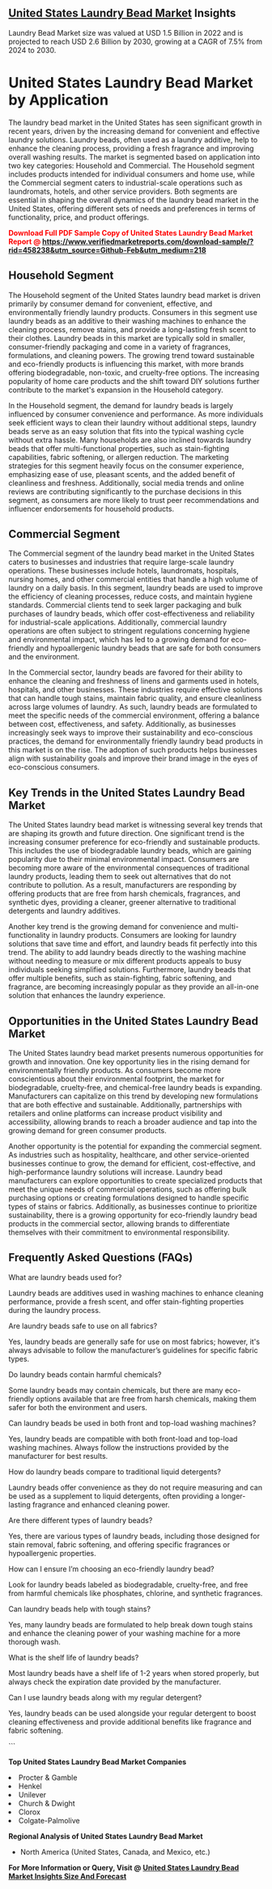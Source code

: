 <h2><a href="https://www.verifiedmarketreports.com/download-sample/?rid=458238&amp;utm_source=Github-Feb&amp;utm_medium=218" target="_blank">United States Laundry Bead Market</a> Insights</h2><p>Laundry Bead Market size was valued at USD 1.5 Billion in 2022 and is projected to reach USD 2.6 Billion by 2030, growing at a CAGR of 7.5% from 2024 to 2030.</p><p> <h1>United States Laundry Bead Market by Application</h1> <p>The laundry bead market in the United States has seen significant growth in recent years, driven by the increasing demand for convenient and effective laundry solutions. Laundry beads, often used as a laundry additive, help to enhance the cleaning process, providing a fresh fragrance and improving overall washing results. The market is segmented based on application into two key categories: Household and Commercial. The Household segment includes products intended for individual consumers and home use, while the Commercial segment caters to industrial-scale operations such as laundromats, hotels, and other service providers. Both segments are essential in shaping the overall dynamics of the laundry bead market in the United States, offering different sets of needs and preferences in terms of functionality, price, and product offerings. <strong><p><span class=""><span style="color: #ff0000;"><strong>Download Full PDF Sample Copy of United States Laundry Bead Market Report</strong> @ </span><a href="https://www.verifiedmarketreports.com/download-sample/?rid=458238&amp;utm_source=Github-Feb&amp;utm_medium=218" target="_blank">https://www.verifiedmarketreports.com/download-sample/?rid=458238&amp;utm_source=Github-Feb&amp;utm_medium=218</a></span></p></strong></p> <h2>Household Segment</h2> <p>The Household segment of the United States laundry bead market is driven primarily by consumer demand for convenient, effective, and environmentally friendly laundry products. Consumers in this segment use laundry beads as an additive to their washing machines to enhance the cleaning process, remove stains, and provide a long-lasting fresh scent to their clothes. Laundry beads in this market are typically sold in smaller, consumer-friendly packaging and come in a variety of fragrances, formulations, and cleaning powers. The growing trend toward sustainable and eco-friendly products is influencing this market, with more brands offering biodegradable, non-toxic, and cruelty-free options. The increasing popularity of home care products and the shift toward DIY solutions further contribute to the market's expansion in the Household category.</p> <p>In the Household segment, the demand for laundry beads is largely influenced by consumer convenience and performance. As more individuals seek efficient ways to clean their laundry without additional steps, laundry beads serve as an easy solution that fits into the typical washing cycle without extra hassle. Many households are also inclined towards laundry beads that offer multi-functional properties, such as stain-fighting capabilities, fabric softening, or allergen reduction. The marketing strategies for this segment heavily focus on the consumer experience, emphasizing ease of use, pleasant scents, and the added benefit of cleanliness and freshness. Additionally, social media trends and online reviews are contributing significantly to the purchase decisions in this segment, as consumers are more likely to trust peer recommendations and influencer endorsements for household products.</p> <h2>Commercial Segment</h2> <p>The Commercial segment of the laundry bead market in the United States caters to businesses and industries that require large-scale laundry operations. These businesses include hotels, laundromats, hospitals, nursing homes, and other commercial entities that handle a high volume of laundry on a daily basis. In this segment, laundry beads are used to improve the efficiency of cleaning processes, reduce costs, and maintain hygiene standards. Commercial clients tend to seek larger packaging and bulk purchases of laundry beads, which offer cost-effectiveness and reliability for industrial-scale applications. Additionally, commercial laundry operations are often subject to stringent regulations concerning hygiene and environmental impact, which has led to a growing demand for eco-friendly and hypoallergenic laundry beads that are safe for both consumers and the environment.</p> <p>In the Commercial sector, laundry beads are favored for their ability to enhance the cleaning and freshness of linens and garments used in hotels, hospitals, and other businesses. These industries require effective solutions that can handle tough stains, maintain fabric quality, and ensure cleanliness across large volumes of laundry. As such, laundry beads are formulated to meet the specific needs of the commercial environment, offering a balance between cost, effectiveness, and safety. Additionally, as businesses increasingly seek ways to improve their sustainability and eco-conscious practices, the demand for environmentally friendly laundry bead products in this market is on the rise. The adoption of such products helps businesses align with sustainability goals and improve their brand image in the eyes of eco-conscious consumers.</p> <h2>Key Trends in the United States Laundry Bead Market</h2> <p>The United States laundry bead market is witnessing several key trends that are shaping its growth and future direction. One significant trend is the increasing consumer preference for eco-friendly and sustainable products. This includes the use of biodegradable laundry beads, which are gaining popularity due to their minimal environmental impact. Consumers are becoming more aware of the environmental consequences of traditional laundry products, leading them to seek out alternatives that do not contribute to pollution. As a result, manufacturers are responding by offering products that are free from harsh chemicals, fragrances, and synthetic dyes, providing a cleaner, greener alternative to traditional detergents and laundry additives.</p> <p>Another key trend is the growing demand for convenience and multi-functionality in laundry products. Consumers are looking for laundry solutions that save time and effort, and laundry beads fit perfectly into this trend. The ability to add laundry beads directly to the washing machine without needing to measure or mix different products appeals to busy individuals seeking simplified solutions. Furthermore, laundry beads that offer multiple benefits, such as stain-fighting, fabric softening, and fragrance, are becoming increasingly popular as they provide an all-in-one solution that enhances the laundry experience.</p> <h2>Opportunities in the United States Laundry Bead Market</h2> <p>The United States laundry bead market presents numerous opportunities for growth and innovation. One key opportunity lies in the rising demand for environmentally friendly products. As consumers become more conscientious about their environmental footprint, the market for biodegradable, cruelty-free, and chemical-free laundry beads is expanding. Manufacturers can capitalize on this trend by developing new formulations that are both effective and sustainable. Additionally, partnerships with retailers and online platforms can increase product visibility and accessibility, allowing brands to reach a broader audience and tap into the growing demand for green consumer products.</p> <p>Another opportunity is the potential for expanding the commercial segment. As industries such as hospitality, healthcare, and other service-oriented businesses continue to grow, the demand for efficient, cost-effective, and high-performance laundry solutions will increase. Laundry bead manufacturers can explore opportunities to create specialized products that meet the unique needs of commercial operations, such as offering bulk purchasing options or creating formulations designed to handle specific types of stains or fabrics. Additionally, as businesses continue to prioritize sustainability, there is a growing opportunity for eco-friendly laundry bead products in the commercial sector, allowing brands to differentiate themselves with their commitment to environmental responsibility.</p> <h2>Frequently Asked Questions (FAQs)</h2> <p>What are laundry beads used for?</p> <p>Laundry beads are additives used in washing machines to enhance cleaning performance, provide a fresh scent, and offer stain-fighting properties during the laundry process.</p> <p>Are laundry beads safe to use on all fabrics?</p> <p>Yes, laundry beads are generally safe for use on most fabrics; however, it's always advisable to follow the manufacturer’s guidelines for specific fabric types.</p> <p>Do laundry beads contain harmful chemicals?</p> <p>Some laundry beads may contain chemicals, but there are many eco-friendly options available that are free from harsh chemicals, making them safer for both the environment and users.</p> <p>Can laundry beads be used in both front and top-load washing machines?</p> <p>Yes, laundry beads are compatible with both front-load and top-load washing machines. Always follow the instructions provided by the manufacturer for best results.</p> <p>How do laundry beads compare to traditional liquid detergents?</p> <p>Laundry beads offer convenience as they do not require measuring and can be used as a supplement to liquid detergents, often providing a longer-lasting fragrance and enhanced cleaning power.</p> <p>Are there different types of laundry beads?</p> <p>Yes, there are various types of laundry beads, including those designed for stain removal, fabric softening, and offering specific fragrances or hypoallergenic properties.</p> <p>How can I ensure I’m choosing an eco-friendly laundry bead?</p> <p>Look for laundry beads labeled as biodegradable, cruelty-free, and free from harmful chemicals like phosphates, chlorine, and synthetic fragrances.</p> <p>Can laundry beads help with tough stains?</p> <p>Yes, many laundry beads are formulated to help break down tough stains and enhance the cleaning power of your washing machine for a more thorough wash.</p> <p>What is the shelf life of laundry beads?</p> <p>Most laundry beads have a shelf life of 1-2 years when stored properly, but always check the expiration date provided by the manufacturer.</p> <p>Can I use laundry beads along with my regular detergent?</p> <p>Yes, laundry beads can be used alongside your regular detergent to boost cleaning effectiveness and provide additional benefits like fragrance and fabric softening.</p> ```</p><p><strong>Top United States Laundry Bead Market Companies</strong></p><div data-test-id=""><p><li>Procter & Gamble</li><li> Henkel</li><li> Unilever</li><li> Church & Dwight</li><li> Clorox</li><li> Colgate-Palmolive</li></p><div><strong>Regional Analysis of&nbsp;United States Laundry Bead Market</strong></div><ul><li dir="ltr"><p dir="ltr">North America&nbsp;(United States, Canada, and Mexico, etc.)</p></li></ul><p><strong>For More Information or Query, Visit @&nbsp;</strong><strong><a href="https://www.verifiedmarketreports.com/product/laundry-bead-market/?utm_source=Github-Feb&amp;utm_medium=218" target="_blank">United States Laundry Bead Market Insights Size And Forecast</a></strong></p></div>
